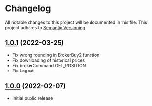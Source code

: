 # Changelog
All notable changes to this project will be documented in this file. This project adheres to [Semantic Versioning](http://semver.org/).

## [1.0.1](https://github.com/vitakot/ftx_zorro_plugin/releases/tag/1.0.1) (2022-03-25)

 - Fix wrong rounding in BrokerBuy2 function
 - Fix downloading of historical prices
 - Fix brokerCommand GET_POSITION
 - Fix Logout

## [1.0.0](https://github.com/vitakot/ftx_zorro_plugin/releases/tag/1.0.0) (2022-02-07)

- Initial public release